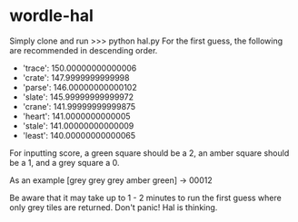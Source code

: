 # wordle-hal
Simply clone and run >>> python hal.py
For the first guess, the following are recommended in descending order.
 - 'trace': 150.00000000000006
 - 'crate': 147.9999999999998
 - 'parse': 146.00000000000102
 - 'slate': 145.99999999999972
 - 'crane': 141.99999999999875
 - 'heart': 141.0000000000005
 - 'stale': 141.00000000000009
 - 'least': 140.00000000000065

For inputting score, a green square should be a 2, an amber square should be a 1, and a grey square a 0.

As an example [grey grey grey amber green] -> 00012

Be aware that it may take up to 1 - 2 minutes to run the first guess where only grey tiles are returned. Don't panic! Hal is thinking.
